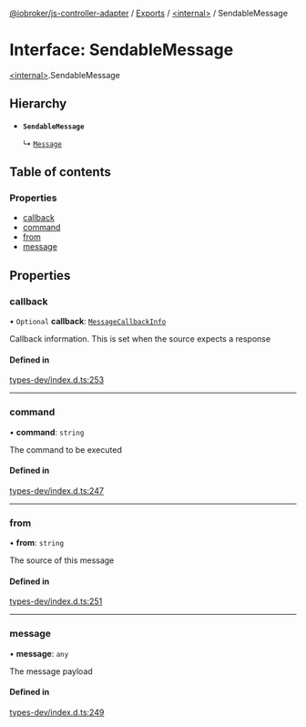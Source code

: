 [@iobroker/js-controller-adapter](../README.md) / [Exports](../modules.md) / [\<internal\>](../modules/internal_.md) / SendableMessage

# Interface: SendableMessage

[\<internal\>](../modules/internal_.md).SendableMessage

## Hierarchy

- **`SendableMessage`**

  ↳ [`Message`](internal_.Message.md)

## Table of contents

### Properties

- [callback](internal_.SendableMessage.md#callback)
- [command](internal_.SendableMessage.md#command)
- [from](internal_.SendableMessage.md#from)
- [message](internal_.SendableMessage.md#message)

## Properties

### callback

• `Optional` **callback**: [`MessageCallbackInfo`](internal_.MessageCallbackInfo.md)

Callback information. This is set when the source expects a response

#### Defined in

[types-dev/index.d.ts:253](https://github.com/ioBroker/ioBroker.js-controller/blob/5f45bcb2855730898c2abe049b073f40236989a4/packages/types-dev/index.d.ts#L253)

___

### command

• **command**: `string`

The command to be executed

#### Defined in

[types-dev/index.d.ts:247](https://github.com/ioBroker/ioBroker.js-controller/blob/5f45bcb2855730898c2abe049b073f40236989a4/packages/types-dev/index.d.ts#L247)

___

### from

• **from**: `string`

The source of this message

#### Defined in

[types-dev/index.d.ts:251](https://github.com/ioBroker/ioBroker.js-controller/blob/5f45bcb2855730898c2abe049b073f40236989a4/packages/types-dev/index.d.ts#L251)

___

### message

• **message**: `any`

The message payload

#### Defined in

[types-dev/index.d.ts:249](https://github.com/ioBroker/ioBroker.js-controller/blob/5f45bcb2855730898c2abe049b073f40236989a4/packages/types-dev/index.d.ts#L249)

